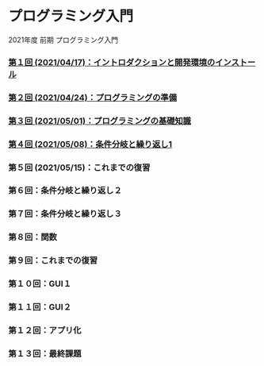 # プログラミング入門

2021年度 前期 プログラミング入門

### [第１回 (2021/04/17)：イントロダクションと開発環境のインストール](01/)

### [第２回 (2021/04/24)：プログラミングの準備](02/)

### [第３回 (2021/05/01)：プログラミングの基礎知識](03/)

### [第４回 (2021/05/08)：条件分岐と繰り返し1](04/)

### 第５回 (2021/05/15)：これまでの復習

### 第６回：条件分岐と繰り返し２

### 第７回：条件分岐と繰り返し３

### 第８回：関数

### 第９回：これまでの復習

### 第１０回：GUI１

### 第１１回：GUI２

### 第１２回：アプリ化

### 第１３回：最終課題

